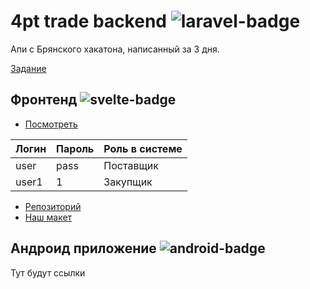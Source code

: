 # 4pt trade backend ![laravel-badge](https://img.shields.io/badge/made%20with-laravel-orange?style=flat-square&logo=laravel&color=FF2D20&labelColor=FFFFFF)

Апи с Брянского хакатона, написанный за 3 дня.

[Задание](https://docs.google.com/document/d/1Rf_gbUyfV_TdG60hW5K_GWoCGSTjWjAjubkM16CsL3k/edit)


 
## Фронтенд ![svelte-badge](https://img.shields.io/badge/made%20with-svelte-orange?style=flat-square&logo=svelte&color=FF3E00&labelColor=FFFFFF)

* [Посмотреть](https://chrt.ddns.net/4pt-trade/)

 |Логин |Пароль  | Роль в системе|
 --- | --- | ---|
|user|pass|Поставщик|
|user1|1|Закупщик|

* [Репозиторий](https://github.com/Vyachee/hackaton-frontend)
* [Наш макет](https://www.figma.com/file/9tMY88KDgEXV7anYLUxSEl/%D0%91%D1%80%D1%8F%D0%BD%D1%81%D0%BA-%D1%85%D0%B0%D0%BA%D0%B0%D1%82%D0%BE%D0%BD-%D0%BC%D0%B0%D0%BA%D0%B5%D1%82-%D0%B4%D0%BB%D1%8F-%D0%93%D0%A5)

## Андроид приложение ![android-badge](https://img.shields.io/badge/made%20with-kotlin-orange?style=flat-square&logo=kotlin&color=7F52FF&labelColor=FFFFFF)

Тут будут ссылки
